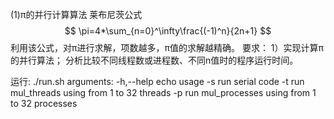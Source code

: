 (1)π的并行计算算法
莱布尼茨公式
$$
\pi=4*\sum_{n=0}^\infty\frac{(-1)^n}{2n+1}
$$
利用该公式，对π进行求解，项数越多，π值的求解越精确。
要求：
1）实现计算π的并行算法；
分析比较不同线程数或进程数、不同n值时的程序运行时间。

运行:
./run.sh <arguments>
arguments:
-h,--help   echo usage
-s          run serial code
-t          run mul_threads using from 1 to 32 threads
-p          run mul_processes using from 1 to 32 processes

